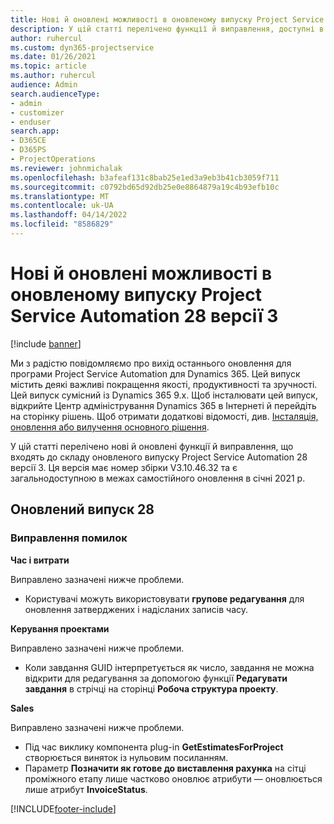```yaml
---
title: Нові й оновлені можливості в оновленому випуску Project Service Automation 28 версії 3
description: У цій статті перелічено функції й виправлення, доступні в оновленому випуску Project Service Automation 28 версії 3.
author: ruhercul
ms.custom: dyn365-projectservice
ms.date: 01/26/2021
ms.topic: article
ms.author: ruhercul
audience: Admin
search.audienceType:
- admin
- customizer
- enduser
search.app:
- D365CE
- D365PS
- ProjectOperations
ms.reviewer: johnmichalak
ms.openlocfilehash: b3afeaf131c8bab25e1ed3a9eb3b41cb3059f711
ms.sourcegitcommit: c0792bd65d92db25e0e8864879a19c4b93efb10c
ms.translationtype: MT
ms.contentlocale: uk-UA
ms.lasthandoff: 04/14/2022
ms.locfileid: "8586829"
---
```

# <a name="whats-new-or-changed-in-project-service-automation-update-release-28-v3"></a>Нові й оновлені можливості в оновленому випуску Project Service Automation 28 версії 3

[!include [banner](../includes/psa-now-project-operations.md)]

Ми з радістю повідомляємо про вихід останнього оновлення для програми Project Service Automation для Dynamics 365. Цей випуск містить деякі важливі покращення якості, продуктивності та зручності. Цей випуск сумісний із Dynamics 365 9.x. Щоб інсталювати цей випуск, відкрийте Центр адміністрування Dynamics 365 в Інтернеті й перейдіть на сторінку рішень. Щоб отримати додаткові відомості, див. [Інсталяція, оновлення або вилучення основного рішення](/power-platform/admin/install-remove-preferred-solution).

У цій статті перелічено нові й оновлені функції й виправлення, що входять до складу оновленого випуску Project Service Automation 28 версії 3. Ця версія має номер збірки V3.10.46.32 та є загальнодоступною в межах самостійного оновлення в січні 2021 р.

## <a name="update-release-28"></a>Оновлений випуск 28

### <a name="bug-fixes"></a>Виправлення помилок

**Час і витрати**

Виправлено зазначені нижче проблеми.

- Користувачі можуть використовувати **групове редагування** для оновлення затверджених і надісланих записів часу.

**Керування проектами**

Виправлено зазначені нижче проблеми.

- Коли завдання GUID інтерпретується як число, завдання не можна відкрити для редагування за допомогою функції **Редагувати завдання** в стрічці на сторінці **Робоча структура проекту**.

**Sales**

Виправлено зазначені нижче проблеми.

- Під час виклику компонента plug-in **GetEstimatesForProject** створюється виняток із нульовим посиланням.
- Параметр **Позначити як готове до виставлення рахунка** на сітці проміжного етапу лише частково оновлює атрибути — оновлюється лише атрибут **InvoiceStatus**.



[!INCLUDE[footer-include](../includes/footer-banner.md)]
